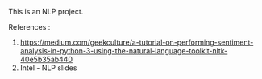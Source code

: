 This is an NLP project.


References : 
1) https://medium.com/geekculture/a-tutorial-on-performing-sentiment-analysis-in-python-3-using-the-natural-language-toolkit-nltk-40e5b35ab440
2) Intel - NLP slides
